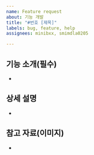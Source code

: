 ```yaml
---
name: Feature request
about: 기능 개발
title: "#번호 [제목]"
labels: bug, feature, help
assignees: minibxx, smimdla0205

---
```


## 기능 소개(필수)
- 
## 상세 설명
- 
## 참고 자료(이미지)
-
